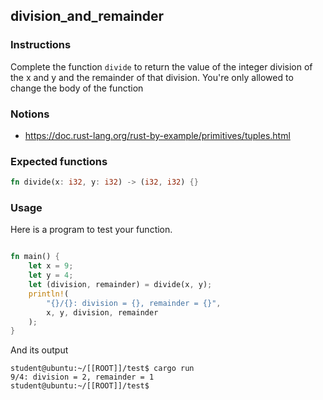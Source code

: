 ## division_and_remainder

### Instructions

Complete the function `divide` to return the value of the integer division of the x and y and the remainder of that division.
You're only allowed to change the body of the function

### Notions

- https://doc.rust-lang.org/rust-by-example/primitives/tuples.html

### Expected functions

```rust
fn divide(x: i32, y: i32) -> (i32, i32) {}
```

### Usage

Here is a program to test your function.

```rust

fn main() {
    let x = 9;
    let y = 4;
    let (division, remainder) = divide(x, y);
    println!(
        "{}/{}: division = {}, remainder = {}",
        x, y, division, remainder
    );
}
```

And its output

```console
student@ubuntu:~/[[ROOT]]/test$ cargo run
9/4: division = 2, remainder = 1
student@ubuntu:~/[[ROOT]]/test$
```

